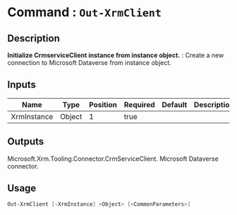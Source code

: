﻿# Command : `Out-XrmClient` 

## Description

**Initialize CrmserviceClient instance from instance object.** : Create a new connection to Microsoft Dataverse from instance object.

## Inputs

Name|Type|Position|Required|Default|Description
----|----|--------|--------|-------|-----------
XrmInstance|Object|1|true||

## Outputs
Microsoft.Xrm.Tooling.Connector.CrmServiceClient. Microsoft Dataverse connector.

## Usage

```Powershell 
Out-XrmClient [-XrmInstance] <Object> [<CommonParameters>]
``` 


